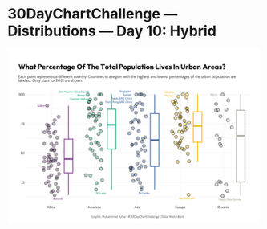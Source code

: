 # 30DayChartChallenge — Distributions — Day 10: Hybrid

![urban population](https://github.com/imagineazhar/30DayChartChallenge2023/blob/main/10-hybrid/urban_pop.png)
